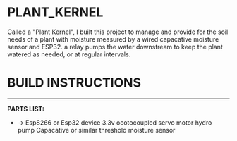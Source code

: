 # PLANT_KERNEL
Called a "Plant Kernel", I built this project to manage and provide for the soil needs of a plant with moisture measured by a wired capacative moisture sensor and ESP32. a relay pumps the water downstream to keep the plant watered as needed, or at regular intervals.

 <h1> BUILD INSTRUCTIONS </h1> 
<hr/>
 <b> PARTS LIST:</b>
 <ul>
   <li>
     -> 
      Esp8266 or Esp32 device
      3.3v ocotocoupled servo motor
      hydro pump
      Capacative or similar threshold moisture sensor
   </li>


   
 </ul>
